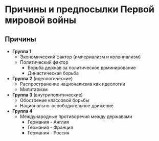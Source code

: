 # Причины и предпосылки Первой мировой войны
## Причины
- **Группа 1**
	- Экономический фактор (империализм и колониализм)
	- Политический фактор
		- Борьба держав за политическое доминирование
		- Династическая борьба
- **Группа 2** (идеологические)
	- Распространение национализма как идеологии
	- Милитаризм
- **Группа 3** (внутриполитические)
	- Обострение классовой борьбы
	- Национально-освободительное движение
- **Группа 4**
	- Международные противоречия между державами
		- Германия - Англия
		- Германия - Франция
		- Германия - Россия
